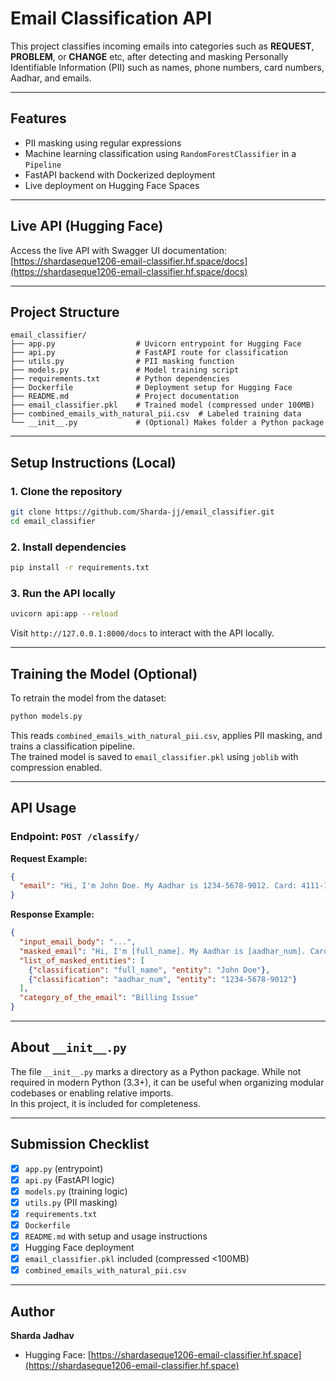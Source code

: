 # Email Classification API

This project classifies incoming emails into categories such as **REQUEST**, **PROBLEM**, or **CHANGE** etc, after detecting and masking Personally Identifiable Information (PII) such as names, phone numbers, card numbers, Aadhar, and emails.

---

## Features

- PII masking using regular expressions
- Machine learning classification using `RandomForestClassifier` in a `Pipeline`
- FastAPI backend with Dockerized deployment
- Live deployment on Hugging Face Spaces

---

## Live API (Hugging Face)

Access the live API with Swagger UI documentation:  
[https://shardaseque1206-email-classifier.hf.space/docs](https://shardaseque1206-email-classifier.hf.space/docs)

---

## Project Structure

```
email_classifier/
├── app.py                  # Uvicorn entrypoint for Hugging Face
├── api.py                  # FastAPI route for classification
├── utils.py                # PII masking function
├── models.py               # Model training script
├── requirements.txt        # Python dependencies
├── Dockerfile              # Deployment setup for Hugging Face
├── README.md               # Project documentation
├── email_classifier.pkl    # Trained model (compressed under 100MB)
├── combined_emails_with_natural_pii.csv  # Labeled training data
└── __init__.py             # (Optional) Makes folder a Python package
```

---

## Setup Instructions (Local)

### 1. Clone the repository

```bash
git clone https://github.com/Sharda-jj/email_classifier.git
cd email_classifier
```

### 2. Install dependencies

```bash
pip install -r requirements.txt
```

### 3. Run the API locally

```bash
uvicorn api:app --reload
```

Visit `http://127.0.0.1:8000/docs` to interact with the API locally.

---

## Training the Model (Optional)

To retrain the model from the dataset:

```bash
python models.py
```

This reads `combined_emails_with_natural_pii.csv`, applies PII masking, and trains a classification pipeline.  
The trained model is saved to `email_classifier.pkl` using `joblib` with compression enabled.

---

## API Usage

### Endpoint: `POST /classify/`

**Request Example:**

```json
{
  "email": "Hi, I'm John Doe. My Aadhar is 1234-5678-9012. Card: 4111-1111-1111-1111"
}
```

**Response Example:**

```json
{
  "input_email_body": "...",
  "masked_email": "Hi, I'm [full_name]. My Aadhar is [aadhar_num]. Card: [credit_debit_no]",
  "list_of_masked_entities": [
    {"classification": "full_name", "entity": "John Doe"},
    {"classification": "aadhar_num", "entity": "1234-5678-9012"}
  ],
  "category_of_the_email": "Billing Issue"
}
```

---

## About `__init__.py`

The file `__init__.py` marks a directory as a Python package. While not required in modern Python (3.3+), it can be useful when organizing modular codebases or enabling relative imports.  
In this project, it is included for completeness.

---

## Submission Checklist

- [x] `app.py` (entrypoint)
- [x] `api.py` (FastAPI logic)
- [x] `models.py` (training logic)
- [x] `utils.py` (PII masking)
- [x] `requirements.txt`
- [x] `Dockerfile`
- [x] `README.md` with setup and usage instructions
- [x] Hugging Face deployment
- [x] `email_classifier.pkl` included (compressed <100MB)
- [x] `combined_emails_with_natural_pii.csv`

---

## Author

**Sharda Jadhav**   
- Hugging Face: [https://shardaseque1206-email-classifier.hf.space](https://shardaseque1206-email-classifier.hf.space)






